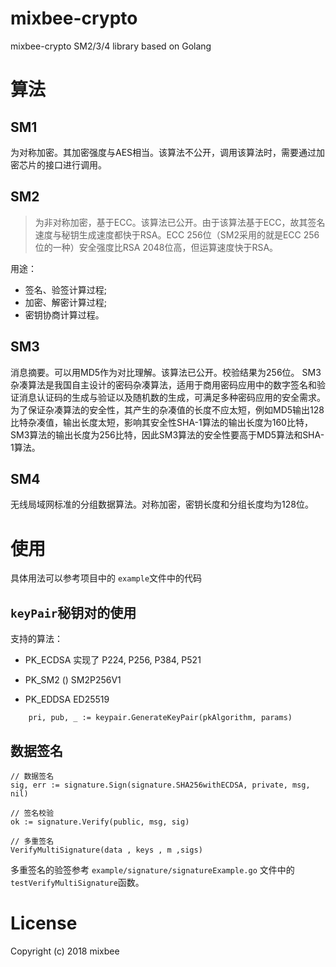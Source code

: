 # mixbee-crypto
mixbee-crypto SM2/3/4 library based on Golang




# 算法
## SM1 
为对称加密。其加密强度与AES相当。该算法不公开，调用该算法时，需要通过加密芯片的接口进行调用。

## SM2
> 为非对称加密，基于ECC。该算法已公开。由于该算法基于ECC，故其签名速度与秘钥生成速度都快于RSA。ECC 256位（SM2采用的就是ECC 256位的一种）安全强度比RSA 2048位高，但运算速度快于RSA。

用途：
* 签名、验签计算过程;  
* 加密、解密计算过程;
* 密钥协商计算过程。

## SM3 
消息摘要。可以用MD5作为对比理解。该算法已公开。校验结果为256位。
SM3杂凑算法是我国自主设计的密码杂凑算法，适用于商用密码应用中的数字签名和验证消息认证码的生成与验证以及随机数的生成，可满足多种密码应用的安全需求。为了保证杂凑算法的安全性，其产生的杂凑值的长度不应太短，例如MD5输出128比特杂凑值，输出长度太短，影响其安全性SHA-1算法的输出长度为160比特，SM3算法的输出长度为256比特，因此SM3算法的安全性要高于MD5算法和SHA-1算法。

## SM4
无线局域网标准的分组数据算法。对称加密，密钥长度和分组长度均为128位。


# 使用
具体用法可以参考项目中的 `example`文件中的代码

## `keyPair`秘钥对的使用
支持的算法：
* PK_ECDSA 
实现了 P224, P256, P384, P521

* PK_SM2  ()
SM2P256V1

* PK_EDDSA
ED25519


```
	pri, pub, _ := keypair.GenerateKeyPair(pkAlgorithm, params)

```

## 数据签名

```
// 数据签名
sig, err := signature.Sign(signature.SHA256withECDSA, private, msg, nil)

// 签名校验
ok := signature.Verify(public, msg, sig)

// 多重签名
VerifyMultiSignature(data , keys , m ,sigs)

```

多重签名的验签参考 `example/signature/signatureExample.go` 文件中的 `testVerifyMultiSignature`函数。


# License
Copyright (c) 2018 mixbee